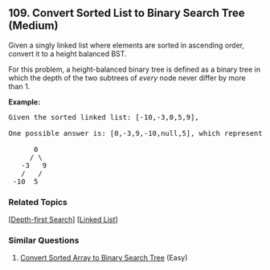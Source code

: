 <!--|This file generated by command(leetcode description); DO NOT EDIT.    |-->
<!--+----------------------------------------------------------------------+-->
<!--|@author    Openset <openset.wang@gmail.com>                           |-->
<!--|@link      https://github.com/openset                                 |-->
<!--|@home      https://github.com/openset/leetcode                        |-->
<!--+----------------------------------------------------------------------+-->

## 109. Convert Sorted List to Binary Search Tree (Medium)

<p>Given a singly linked list where elements are sorted in ascending order, convert it to a height balanced BST.</p>

<p>For this problem, a height-balanced binary tree is defined as a binary tree in which the depth of the two subtrees of <em>every</em> node never differ by more than 1.</p>

<p><strong>Example:</strong></p>

<pre>
Given the sorted linked list: [-10,-3,0,5,9],

One possible answer is: [0,-3,9,-10,null,5], which represents the following height balanced BST:

      0
     / \
   -3   9
   /   /
 -10  5
</pre>


### Related Topics
  [[Depth-first Search](https://github.com/openset/leetcode/tree/master/tag/depth-first-search/README.md)]
  [[Linked List](https://github.com/openset/leetcode/tree/master/tag/linked-list/README.md)]

### Similar Questions
  1. [Convert Sorted Array to Binary Search Tree](https://github.com/openset/leetcode/tree/master/problems/convert-sorted-array-to-binary-search-tree) (Easy)
